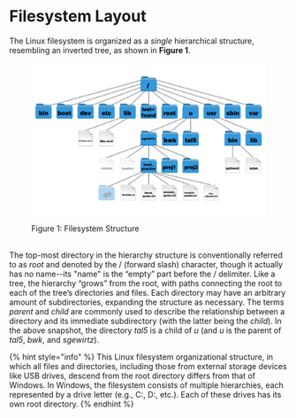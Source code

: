 # Filesystem Layout

The Linux filesystem is organized as a _single_ hierarchical structure, resembling an inverted tree, as shown in **Figure 1**.&#x20;

<figure><img src="../../.gitbook/assets/image (3).png" alt=""><figcaption><p>Figure 1: Filesystem Structure</p></figcaption></figure>

\
The top-most directory in the hierarchy structure is conventionally referred to as _root_ and denoted by the / (forward slash) character, though it actually has no name--its "name" is the “empty” part before the / delimiter. Like a tree, the hierarchy “grows” from the root, with paths connecting the root to each of the tree’s directories and files. Each directory may have an arbitrary amount of subdirectories, expanding the structure as necessary. The terms _parent_ and _child_ are commonly used to describe the relationship between a directory and its immediate subdirectory (with the latter being the _child_). In the above snapshot, the directory _tal5_ is a child of _u_ (and _u_ is the parent of _tal5_, _bwk_, and _sgewirtz_).&#x20;

{% hint style="info" %}
This Linux filesystem organizational structure, in which all files and directories, including those from external storage devices like USB drives, descend from the root directory differs from that of Windows. In Windows, the filesystem consists of multiple hierarchies, each represented by a drive letter (e.g., C:, D:, etc.). Each of these drives has its own root directory.
{% endhint %}
